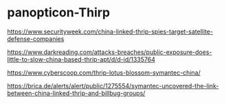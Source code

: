 # panopticon-Thirp

https://www.securityweek.com/china-linked-thrip-spies-target-satellite-defense-companies

https://www.darkreading.com/attacks-breaches/public-exposure-does-little-to-slow-china-based-thrip-apt/d/d-id/1335764

https://www.cyberscoop.com/thrip-lotus-blossom-symantec-china/

https://brica.de/alerts/alert/public/1275554/symantec-uncovered-the-link-between-china-linked-thrip-and-billbug-groups/
